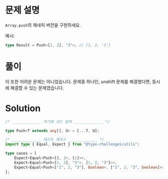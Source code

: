 # 문제 설명

`Array.push`의 제네릭 버전을 구현하세요.

예시:

```typescript
type Result = Push<[1, 2], "3">; // [1, 2, '3']
```

# 풀이

이 또한 어려운 문제는 아니었습니다. 문제중 하나인, unshift 문제를 해결했다면, 동시에 해결할 수 있는 문제였습니다.

# Solution

```ts
/* _____________ 여기에 코드 입력 _____________ */

type Push<T extends any[], U> = [...T, U];

/* _____________ 테스트 케이스 _____________ */
import type { Equal, Expect } from "@type-challenges/utils";

type cases = [
	Expect<Equal<Push<[], 1>, [1]>>,
	Expect<Equal<Push<[1, 2], "3">, [1, 2, "3"]>>,
	Expect<Equal<Push<["1", 2, "3"], boolean>, ["1", 2, "3", boolean]>>
];
```
